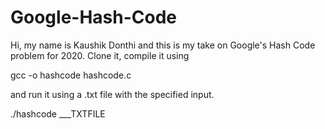 # Google-Hash-Code
Hi, my name is Kaushik Donthi and this is my take on Google's Hash Code problem for 2020. Clone it, compile it using 

gcc -o hashcode hashcode.c

and run it using a .txt file with the specified input.

./hashcode ___TXTFILE
